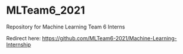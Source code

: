 # MLTeam6_2021
Repository for Machine Learning Team 6 Interns

Redirect here:
https://github.com/MLTeam6-2021/Machine-Learning-Internship

